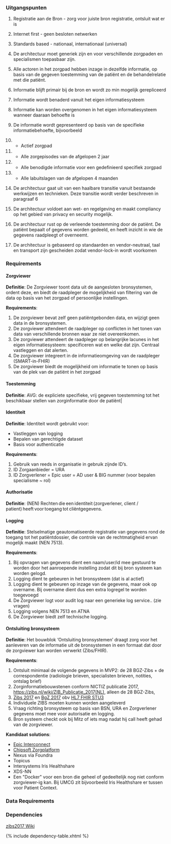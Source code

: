 ### Uitgangspunten

1. Registratie aan de Bron - zorg voor juiste bron registratie, ontsluit wat er is
1. Internet first - geen besloten netwerken
1. Standards based - nationaal, internationaal (universal)

1. De architectuur moet generiek zijn en voor verschillende zorgpaden en specialismen toepasbaar zijn.
1. Alle actoren in het zorgpad hebben inzage in dezelfde informatie, op basis van de gegeven toestemming van de patiënt en de behandelrelatie met die patiënt.
1. Informatie blijft primair bij de bron en wordt zo min mogelijk gerepliceerd
1. Informatie wordt benaderd vanuit het eigen informatiesysteem
1. Informatie kan worden overgenomen in het eigen informatiesysteem wanneer daaraan behoefte is
1. De informatie wordt gepresenteerd op basis van de specifieke informatiebehoefte, bijvoorbeeld
1. * Actief zorgpad
1. * Alle zorgepisodes van de afgelopen 2 jaar
1. * Alle benodigde informatie voor een gedefinieerd specifiek zorgpad
1. * Alle labuitslagen van de afgelopen 4 maanden
1. De architectuur gaat uit van een haalbare transitie vanuit bestaande werkwijzen en technieken. Deze transitie wordt verder beschreven in paragraaf 6
1. De architectuur voldoet aan wet- en regelgeving en maakt compliancy op het gebied van privacy en security mogelijk.
1. De architectuur rust op de verleende toestemming door de patiënt. De patiënt bepaalt of gegevens worden gedeeld, en heeft inzicht in wie de gegevens raadpleegt of overneemt.
1. De architectuur is gebaseerd op standaarden en vendor-neutraal, taal en transport zijn gescheiden zodat vendor-lock-in wordt voorkomen

### Requirements

#### Zorgviewer

**Definitie**: De Zorgviewer toont data uit de aangesloten bronsystemen, ordent deze, en biedt de raadpleger de mogelijkheid van filtering van de data op basis van het zorgpad of persoonlijke instellingen.

**Requirements**:
1. De zorgviewer bevat zelf geen patiëntgebonden data, en wijzigt geen data in de bronsystemen. 
1. De zorgviewer attendeert de raadpleger op conflicten in het tonen van data van verschillende bronnen waar ze niet overeenkomen. 
1. De zorgviewer attendeert de raadpleger op belangrijke lacunes in het eigen informatiesysteem: specificeren wat en welke dat zijn. Centraal vastleggen en dat alerten. 
1. De zorgviewer integreert in de informatieomgeving van de raadpleger (SMART-in-FHIR)
1. De zorgviewer biedt de mogelijkheid om informatie te tonen op basis van de plek van de patiënt in het zorgpad

#### Toestemming

**Definitie**: AVG: de expliciete specifieke, vrij gegeven toestemming tot het beschikbaar stellen van zorginformatie door de patiënt|

#### Identiteit

**Definitie**: Identiteit wordt gebruikt voor: 
* Vastleggen van logging 
* Bepalen van gerechtigde dataset 
* Basis voor authenticatie  

**Requirements**:
1. Gebruik van reeds in organisatie in gebruik zijnde ID’s.
1. ID Zorgaanbieder = URA 
1. ID Zorgverlener = Epic user = AD user & BIG nummer (voor bepalen specialisme ~ rol) 

#### Authorisatie

**Definitie**: (NEN) Rechten die een identiteit (zorgverlener, client / patient) heeft voor toegang tot cliëntgegevens.

#### Logging

**Definitie**: Stelselmatige geautomatiseerde registratie van gegevens rond de toegang tot het patiëntdossier, die controle van de rechtmatigheid ervan mogelijk maakt (NEN 7513).

**Requirements**:
1. Bij opvragen van gegevens dient een naam/user/id mee gestuurd te worden door het aanroepende instelling zodat dit bij bron systeem kan worden gelogd. 
1. Logging dient te gebeuren in het bronsysteem (dat is al actief) 
1. Logging dient te gebeuren op inzage van de gegevens, maar ook op overname. Bij overname dient dus een extra logregel te worden toegevoegd 
1. De Zorgviewer logt voor audit log naar een generieke log service.. (zie vragen) 
1. Logging volgens NEN 7513 en ATNA  
1. De Zorgviewer biedt zelf technische logging. 

#### Ontsluiting bronsysteem

**Definitie**: Het bouwblok ‘Ontsluiting bronsystemen’ draagt zorg voor het aanleveren van de informatie uit de bronsystemen in een formaat dat door de zorgviewer kan worden verwerkt (Zibs/FHIR).

**Requirements**:
1. Ontsluit minimaal de volgende gegevens in MVP2: de 28 BGZ-Zibs + de correspondentie (radiologie brieven, specialisten brieven, notities, ontslag brief) 
1. Zorginformatiebouwstenen conform NICTIZ publicatie 2017, https://zibs.nl/wiki/ZIB_Publicatie_2017(NL), alleen de 28 BGZ-Zibs,  
1. [Zibs 2017](https://simplifier.net/packages/nictiz.fhir.nl.stu3.zib2017/) en [BgZ 2017](https://informatiestandaarden.nictiz.nl/wiki/MedMij:V2020.01/FHIR_BGZ_2017) obv [HL7 FHIR STU3](http://hl7.org/fhir/STU3/) 
1. Individuele ZIBS moeten kunnen worden aangeleverd 
1. Vraag richting bronsysteem op basis van BSN, URA en Zorgverlener gegevens moet mee voor autorisatie en logging. 
1. Bron systeem checkt ook bij Mitz of iets mag nadat hij call heeft gehad van de zorgviewer.

**Kandidaat solutions**:
* [Epic Interconnect](https://fhir.epic.com)
* [Chipsoft Zorgplatform](https://developer.zorgplatform.online/) 
* Nexus via Foundra
* Topicus 
* Intersystems Iris Healthshare 
* XDS-NN 
* Een "Docker" voor een bron die geheel of gedeeltelijk nog niet conform zorgviewer-ig kan. Bij UMCG zit bijvoorbeeld Iris Healthshare er tussen voor Patient Context. 

### Data Requirements

### Dependencies

[zibs2017 Wiki](https://zibs.nl/wiki/HCIM_Release_2017(EN))

{% include dependency-table.xhtml %}

